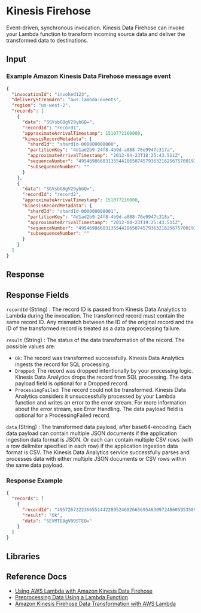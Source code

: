 # Kinesis Firehose

Event-driven, synchronous invocation. Kinesis Data Firehose can invoke your Lambda function to transform incoming source data and deliver the transformed data to destinations.

## Input

### Example Amazon Kinesis Data Firehose message event

```json
{
  "invocationId": "invoked123",
  "deliveryStreamArn": "aws:lambda:events",
  "region": "us-west-2",
  "records": [
    {
      "data": "SGVsbG8gV29ybGQ=",
      "recordId": "record1",
      "approximateArrivalTimestamp": 1510772160000,
      "kinesisRecordMetadata": {
        "shardId": "shardId-000000000000",
        "partitionKey": "4d1ad2b9-24f8-4b9d-a088-76e9947c317a",
        "approximateArrivalTimestamp": "2012-04-23T18:25:43.511Z",
        "sequenceNumber": "49546986683135544286507457936321625675700192471156785154",
        "subsequenceNumber": ""
      }
    },
    {
      "data": "SGVsbG8gV29ybGQ=",
      "recordId": "record2",
      "approximateArrivalTimestamp": 151077216000,
      "kinesisRecordMetadata": {
        "shardId": "shardId-000000000001",
        "partitionKey": "4d1ad2b9-24f8-4b9d-a088-76e9947c318a",
        "approximateArrivalTimestamp": "2012-04-23T19:25:43.511Z",
        "sequenceNumber": "49546986683135544286507457936321625675700192471156785155",
        "subsequenceNumber": ""
      }
    }
  ]
}
```

## Response

## Response Fields

`recordId` (String)
: The record ID is passed from Kinesis Data Analytics to Lambda during the invocation. The transformed record must contain the same record ID. Any mismatch between the ID of the original record and the ID of the transformed record is treated as a data preprocessing failure.

`result` (String)
: The status of the data transformation of the record. 
The possible values are:

- `Ok`: The record was transformed successfully. Kinesis Data Analytics ingests the record for SQL processing.
- `Dropped`: The record was dropped intentionally by your processing logic. Kinesis Data Analytics drops the record from SQL processing. The data payload field is optional for a Dropped record.
- `ProcessingFailed`: The record could not be transformed. Kinesis Data Analytics considers it unsuccessfully processed by your Lambda function and writes an error to the error stream. For more information about the error stream, see Error Handling. The data payload field is optional for a ProcessingFailed record.

`data` (String)
: The transformed data payload, after base64-encoding. Each data payload can contain multiple JSON documents if the application ingestion data format is JSON. Or each can contain multiple CSV rows (with a row delimiter specified in each row) if the application ingestion data format is CSV. The Kinesis Data Analytics service successfully parses and processes data with either multiple JSON documents or CSV rows within the same data payload.

### Response Example

```json
{
  "records": [
    {
      "recordId": "49572672223665514422805246926656954630972486059535892482",
      "result": "Ok",
      "data": "SEVMTE8gV09STEQ="
    }
  ]
}
```

## Libraries

## Reference Docs

- [Using AWS Lambda with Amazon Kinesis Data Firehose](https://docs.aws.amazon.com/lambda/latest/dg/services-kinesisfirehose.html)
- [Preprocessing Data Using a Lambda Function](https://docs.aws.amazon.com/kinesisanalytics/latest/dev/lambda-preprocessing.html)
- [Amazon Kinesis Firehose Data Transformation with AWS Lambda](https://aws.amazon.com/blogs/compute/amazon-kinesis-firehose-data-transformation-with-aws-lambda/)
